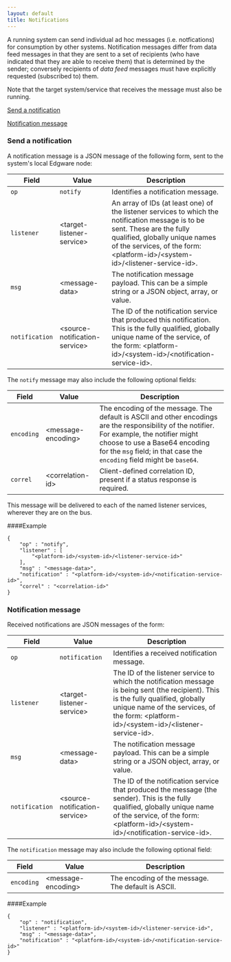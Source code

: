 ```yaml
---
layout: default
title: Notifications
---
```


A running system can send individual ad hoc messages (i.e. notfications) for consumption by other systems. Notification messages differ from data feed messages in that they are sent to a set of recipients (who have indicated that they are able to receive them) that is determined by the sender; conversely recipients of *data feed* messages must have explicitly requested (subscribed to) them.

Note that the target system/service that receives the message must also be running.

[Send a notification](#Send_notification)

[Notification message](#Notification)

### <a id="Send_notification"></a>Send a notification

A notification message is a JSON message of the following form, sent to the system's local Edgware node:

| Field          | Value                          | Description |
| -------------- | ------------------------------ | ----------- | 
| `op`           | `notify`                       | Identifies a notification message. |
| `listener`     | \<target-listener-service>     | An array of IDs (at least one) of the listener services to which the notification message is to be sent.  These are the fully qualified, globally unique names of the services, of the form: \<platform-id>/\<system-id>/\<listener-service-id>. |
| `msg`          | \<message-data>                | The notification message payload. This can be a simple string or a JSON object, array, or value. |
| `notification` | \<source-notification-service> | The ID of the notification service that produced this notification. This is the fully qualified, globally unique name of the service, of the form: \<platform-id>/\<system-id>/\<notification-service-id>. |

The `notify` message may also include the following optional fields:
 
| Field      | Value               | Description |
| ---------- | ------------------- | ----------- |
| `encoding` | \<message-encoding> | The encoding of the message. The default is ASCII and other encodings are the responsibility of the notifier. For example, the notifier might choose to use a Base64 encoding for the `msg` field; in that case the `encoding` field might be `base64`. |
| `correl`   | \<correlation-id>   | Client-defined correlation ID, present if a status response is required.

This message will be delivered to each of the named listener services, wherever they are on the bus.

####Example   

	{
		"op" : "notify",
		"listener" : [
			"<platform-id>/<system-id>/<listener-service-id>"
		],
		"msg" : "<message-data>",
		"notification" : "<platform-id>/<system-id>/<notification-service-id>",
		"correl" : "<correlation-id>"    
	}

### <a id="Notification"></a>Notification message

Received notifications are JSON messages of the form:

| Field          | Value                          | Description |
| -------------- | ------------------------------ | ----------- | 
| `op`           | `notification`                 | Identifies a received notification message. |
| `listener`     | \<target-listener-service>     | The ID of the listener service to which the notification message is being sent (the recipient). This is the fully qualified, globally unique name of the services, of the form: \<platform-id>/\<system-id>/\<listener-service-id>. |
| `msg`          | \<message-data>                | The notification message payload. This can be a simple string or a JSON object, array, or value. |
| `notification` | \<source-notification-service> | The ID of the notification service that produced the message (the sender). This is the fully qualified, globally unique name of the service, of the form: \<platform-id>/\<system-id>/\<notification-service-id>. |

The `notification` message may also include the following optional field:

| Field      | Value               | Description |
| ---------- | ------------------- | ----------- |
| `encoding` | \<message-encoding> | The encoding of the message. The default is ASCII. |

####Example   

	{
		"op" : "notification",
		"listener" : "<platform-id>/<system-id>/<listener-service-id>",
		"msg" : "<message-data>",
		"notification" : "<platform-id>/<system-id>/<notification-service-id>"
	}


